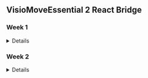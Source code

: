 ## VisioMoveEssential 2 React Bridge

 ### Week 1 
 <details>
 
- [x] Allow New Architecture 
- [ ] Implements BasicMapView API (details below)
    - [ ] mapControllerBuilder init
    - [ ] mapController init
    - [ ] loapMapData
    - [ ] loadMapView
</details>
    
 ### Week 2 
 <details>
 
- [ ] Implements camera movements ?(more details to come).
</details>
    
    
